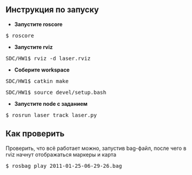 ## Инструкция по запуску
* **Запустите roscore**
<pre>$ roscore</pre>

* **Запустите rviz**
<pre>SDC/HW1$ rviz -d laser.rviz</pre>

* **Соберите workspace**
<pre>SDC/HW1$ catkin_make</pre>
<pre>SDC/HW1$ source devel/setup.bash</pre>

* **Запустите node с заданием**
<pre>$ rosrun laser track_laser.py</pre>

## Как проверить
Проверить, что всё работает можно, запустив bag-файл, после чего в rviz начнут отображаться маркеры и карта
<pre>$ rosbag play 2011-01-25-06-29-26.bag</pre>
